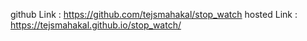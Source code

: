 github Link : https://github.com/tejsmahakal/stop_watch
hosted Link : https://tejsmahakal.github.io/stop_watch/
